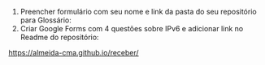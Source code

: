 1) Preencher formulário com seu nome e link da pasta do seu repositório para Glossário:
2) Criar Google Forms com 4 questões sobre IPv6 e adicionar link no Readme do repositório:

https://almeida-cma.github.io/receber/  
